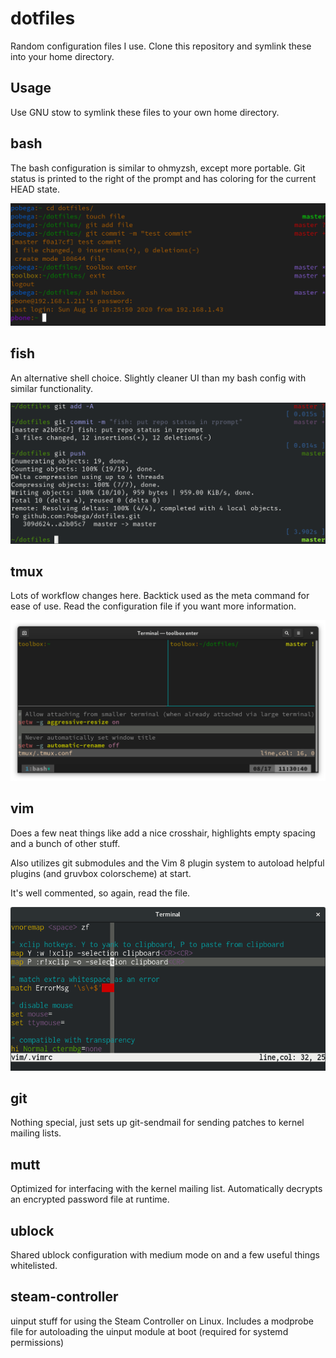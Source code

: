 # dotfiles
Random configuration files I use. Clone this repository and symlink these into your home directory.

## Usage
Use GNU stow to symlink these files to your own home directory.

## bash
The bash configuration is similar to ohmyzsh, except more portable. Git status is printed to the right of the prompt and has coloring for the current HEAD state.

![bashrc screenshot](https://raw.githubusercontent.com/pobega/dotfiles/master/bash.png)

## fish
An alternative shell choice. Slightly cleaner UI than my bash config with similar functionality.

![fish screenshot](https://raw.githubusercontent.com/pobega/dotfiles/master/fish.png)

## tmux
Lots of workflow changes here. Backtick used as the meta command for ease of use. Read the configuration file if you want more information.

![tmux screenshot](https://raw.githubusercontent.com/pobega/dotfiles/master/tmux.png)

## vim
Does a few neat things like add a nice crosshair, highlights empty spacing and a bunch of other stuff.

Also utilizes git submodules and the Vim 8 plugin system to autoload helpful plugins (and gruvbox colorscheme) at start.

It's well commented, so again, read the file.

![vim4 screenshot](https://raw.githubusercontent.com/pobega/dotfiles/master/vim.png)

## git
Nothing special, just sets up git-sendmail for sending patches to kernel mailing lists.

## mutt
Optimized for interfacing with the kernel mailing list. Automatically decrypts an encrypted password file at runtime.

## ublock
Shared ublock configuration with medium mode on and a few useful things whitelisted.

## steam-controller
uinput stuff for using the Steam Controller on Linux. Includes a modprobe file for autoloading the uinput module at boot (required for systemd permissions)
